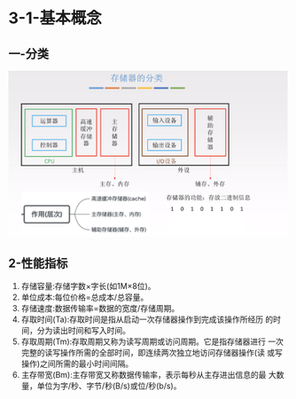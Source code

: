 # 3-1-基本概念

## 一-分类

![](../../.gitbook/assets/image%20%28312%29.png)

## 2-性能指标



1. 存储容量:存储字数×字长\(如1M×8位\)。
2. 单位成本:每位价格=总成本/总容量。
3. 存储速度:数据传输率=数据的宽度/存储周期。
4. 存取时间\(Ta\):存取时间是指从启动一次存储器操作到完成该操作所经历 的时间，分为读出时间和写入时间。
5. 存取周期\(Tm\):存取周期又称为读写周期或访问周期。它是指存储器进行 一次完整的读写操作所需的全部时间，即连续两次独立地访问存储器操作\(读 或写操作\)之间所需的最小时间间隔。
6. 主存带宽\(Bm\):主存带宽又称数据传输率，表示每秒从主存进出信息的最 大数量，单位为字/秒、字节/秒\(B/s\)或位/秒\(b/s\)。

